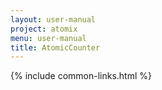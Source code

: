 ```yaml
---
layout: user-manual
project: atomix
menu: user-manual
title: AtomicCounter
---
```


{% include common-links.html %}
